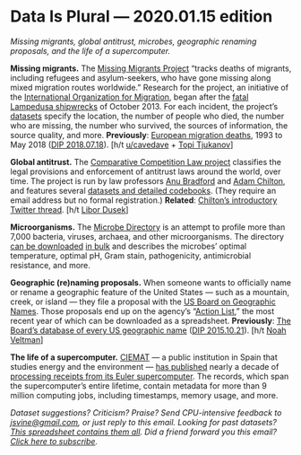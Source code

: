 Data Is Plural — 2020.01.15 edition
===================================

*Missing migrants, global antitrust, microbes, geographic renaming proposals, and the life of a supercomputer.*


__Missing migrants.__ The [Missing Migrants Project](https://missingmigrants.iom.int/about) “tracks deaths of migrants, including refugees and asylum-seekers, who have gone missing along mixed migration routes worldwide.” Research for the project, an initiative of the [International Organization for Migration](https://www.iom.int), began after the [fatal Lampedusa shipwrecks](https://en.wikipedia.org/wiki/2013_Lampedusa_migrant_shipwreck) of October 2013. For each incident, the project’s [datasets](https://missingmigrants.iom.int/downloads) specify the location, the number of people who died, the number who are missing, the number who survived, the sources of information, the source quality, and more. __Previously__: [European migration deaths](https://github.com/ondata/the-list), 1993 to May 2018 ([DIP 2018.07.18](https://www.data-is-plural.com/archive/2018-07-18-edition)). [h/t [u/cavedave](https://www.reddit.com/r/datasets/comments/eiwiww/dataset_where_migrants_die/) + [Topi Tjukanov](https://twitter.com/tjukanov/status/1212641818975916032)]


__Global antitrust.__ The [Comparative Competition Law project](https://comparativecompetitionlaw.org) classifies the legal provisions and enforcement of antitrust laws around the world, over time. The project is run by law professors [Anu Bradford](https://www.law.columbia.edu/faculty/anu-bradford) and [Adam Chilton](http://www.adamchilton.org), and features several [datasets and detailed codebooks](http://comparativecompetitionlaw.org/data/). (They require an email address but no formal registration.) __Related__: [Chilton’s introductory Twitter thread](https://twitter.com/adamschilton/status/1192498999204483074). [h/t [Libor Dusek](https://twitter.com/dusek_libor/status/1192520366373187586)]


__Microorganisms.__ The [Microbe Directory](https://microbe.directory/) is an attempt to profile more than 7,000 bacteria, viruses, archaea, and other microorganisms. The directory [can be downloaded](https://microbe.directory/developers) [in bulk](https://github.com/microbe-directory/microbe-directory) and describes the microbes’ optimal temperature, optimal pH, Gram stain, pathogenicity, antimicrobial resistance, and more.


__Geographic (re)naming proposals.__ When someone wants to officially name or rename a geographic feature of the United States — such as a mountain, creek, or island — they file a proposal with the [US Board on Geographic Names](https://www.usgs.gov/core-science-systems/ngp/board-on-geographic-names). Those proposals end up on the agency’s “[Action List](https://geonames.usgs.gov/apex/f?p=geonames_web:review_lists:0:::::),” the most recent year of which can be downloaded as a spreadsheet. __Previously__: [The Board’s database of every US geographic name](https://www.usgs.gov/core-science-systems/ngp/board-on-geographic-names/download-gnis-data) ([DIP 2015.10.21](https://www.data-is-plural.com/archive/2015-10-21-edition)). [h/t [Noah Veltman](https://twitter.com/veltman/status/1201906847382269953)]


__The life of a supercomputer.__ [CIEMAT](http://fusionwiki.ciemat.es/wiki/CIEMAT) — a public institution in Spain that studies energy and the environment — [has published](https://www.sciencedirect.com/science/article/pii/S2352340919313629) nearly a decade of [processing receipts from its Euler supercomputer](https://www.cse.huji.ac.il/labs/parallel/workload/l_ciemat_euler/index.html). The records, which span the supercomputer’s entire lifetime, contain metadata for more than 9 million computing jobs, including timestamps, memory usage, and more.


*Dataset suggestions? Criticism? Praise? Send CPU-intensive feedback to jsvine@gmail.com, or just reply to this email. Looking for past datasets? [This spreadsheet contains them all](https://docs.google.com/spreadsheets/d/1wZhPLMCHKJvwOkP4juclhjFgqIY8fQFMemwKL2c64vk). Did a friend forward you this email? [Click here to subscribe](https://tinyletter.com/data-is-plural).*